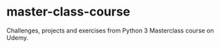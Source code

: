 # master-class-course
Challenges, projects and exercises from Python 3 Masterclass course on Udemy.
